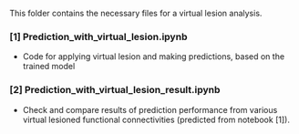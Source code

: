 This folder contains the necessary files for a virtual lesion analysis.

### [1] Prediction_with_virtual_lesion.ipynb
- Code for applying virtual lesion and making predictions, based on the trained model
### [2] Prediction_with_virtual_lesion_result.ipynb
- Check and compare results of prediction performance from various virtual lesioned functional connectivities (predicted from notebook [1]).

